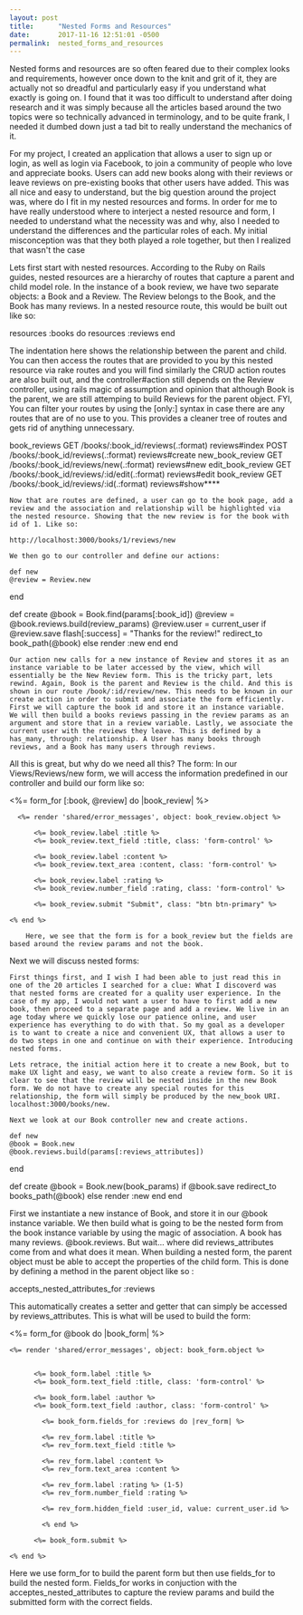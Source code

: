 ```yaml
---
layout: post
title:      "Nested Forms and Resources"
date:       2017-11-16 12:51:01 -0500
permalink:  nested_forms_and_resources
---
```


Nested forms and resources are so often feared due to their complex looks and requirements, however once down to the knit and grit of it, they are actually not so dreadful and particularly easy if you understand what exactly is going on. I found that it was too difficult to understand after doing research and it was simply because all the articles based around the two topics were so technically advanced in terminology, and to be quite frank, I needed it dumbed down just a tad bit to really understand the mechanics of it. 

For my project, I created an application that allows a user to sign up or login, as well as login via Facebook, to join a community of people who love and appreciate books. Users can add new books along with their reviews or leave reviews on pre-existing books that other users have added. This was all nice and easy to understand, but the big question around the project was, where do I fit in my nested resources and forms. In order for me to have really understood where to interject a nested resource and form, I needed to understand what the necessity was and why, also I needed to understand the differences and the particular roles of each. My initial misconception was that they both played a role together, but then I realized that wasn't the case


Lets first start with nested resources. According to the Ruby on Rails guides, nested resources are a hierarchy of routes that capture a parent and child model role. In the instance of a book review, we have two separate objects: a Book and a Review. The Review belongs to the Book, and the Book has many reviews. In a nested resource route, this would be built out like so: 

resources :books do
    resources :reviews
 end
	

The indentation here shows the relationship between the parent and child. You can then access the routes that are provided to you by this nested resource via rake routes and you will find similarly the CRUD action routes are also built out, and the controller#action still depends on the Review controller, using rails magic of assumption and opinion that although Book is the parent, we are still attemping to build Reviews for the parent object. FYI, You can filter your routes by using the [only:] syntax in case there are any routes that are of no use to you. This provides a cleaner tree of routes and gets rid of anything unnecessary. 
	
book_reviews GET    /books/:book_id/reviews(.:format)          reviews#index
                       POST   /books/:book_id/reviews(.:format)          reviews#create
       new_book_review GET    /books/:book_id/reviews/new(.:format)      reviews#new
      edit_book_review GET    /books/:book_id/reviews/:id/edit(.:format) reviews#edit
           book_review GET    /books/:book_id/reviews/:id(.:format)      reviews#show****
					 
	Now that are routes are defined, a user can go to the book page, add a review and the association and relationship will be highlighted via the nested resource. Showing that the new review is for the book with id of 1. Like so: 
	
	http://localhost:3000/books/1/reviews/new
	
	We then go to our controller and define our actions:
	
	def new
    @review = Review.new
  end
	
  def create
    @book = Book.find(params[:book_id])
    @review = @book.reviews.build(review_params)
    @review.user = current_user
    if @review.save
     flash[:success] = "Thanks for the review!"
     redirect_to book_path(@book)
    else
     render :new
    end
  end
	
	Our action new calls for a new instance of Review and stores it as an instance variable to be later accessed by the view, which will essentially be the New Review form. This is the tricky part, lets rewind. Again, Book is the parent and Review is the child. And this is shown in our route /book/:id/review/new. This needs to be known in our create action in order to submit and associate the form efficiently. First we will capture the book id and store it an instance variable. We will then build a books reviews passing in the review params as an argument and store that in a review variable. Lastly, we associate the current user with the reviews they leave. This is defined by a has_many, through: relationship. A User has many books through reviews, and a Book has many users through reviews. 
	
All this is great, but why do we need all this? The form: 
In our Views/Reviews/new form, we will access the information predefined in our controller and build our form like so:

 <%= form_for [:book, @review]  do |book_review| %>

      <%= render 'shared/error_messages', object: book_review.object %>

          <%= book_review.label :title %>
          <%= book_review.text_field :title, class: 'form-control' %>

          <%= book_review.label :content %>
          <%= book_review.text_area :content, class: 'form-control' %>

          <%= book_review.label :rating %>
          <%= book_review.number_field :rating, class: 'form-control' %>

          <%= book_review.submit "Submit", class: "btn btn-primary" %>

    <% end %>
		
		Here, we see that the form is for a book_review but the fields are based around the review params and not the book. 

	 
Next we will discuss nested forms: 				 	
	
	First things first, and I wish I had been able to just read this in one of the 20 articles I searched for a clue: What I discoverd was that nested forms are created for a quality user experience. In the case of my app, I would not want a user to have to first add a new book, then proceed to a separate page and add a review. We live in an age today where we quickly lose our patience online, and user experience has everything to do with that. So my goal as a developer is to want to create a nice and convenient UX, that allows a user to do two steps in one and continue on with their experience. Introducing nested forms. 
	
	Lets retrace, the initial action here it to create a new Book, but to make UX light and easy, we want to also create a review form. So it is clear to see that the review will be nested inside in the new Book form. We do not have to create any special routes for this relationship, the form will simply be produced by the new_book URI. localhost:3000/books/new. 
	
	Next we look at our Book controller new and create actions. 
	
	def new
    @book = Book.new
    @book.reviews.build(params[:reviews_attributes])
  end

  def create
    @book = Book.new(book_params)
    if @book.save
      redirect_to books_path(@book)
    else
      render :new
    end
  end

First we instantiate a new instance of Book, and store it in our @book instance variable. We then build what is going to be the nested form from the book instance variable by using the magic of association. A book has many reviews. @book.reviews. But wait... where did reviews_attributes come from and what does it mean. When building a nested form, the parent object must be able to accept the properties of the child form. This is done by defining a method in the parent object like so : 

accepts_nested_attributes_for :reviews

This automatically creates a setter and getter that can simply be accessed by reviews_attributes. This is what will be used to build the form:

<%= form_for @book do |book_form| %>

    <%= render 'shared/error_messages', object: book_form.object %>


          <%= book_form.label :title %>
          <%= book_form.text_field :title, class: 'form-control' %>

          <%= book_form.label :author %>
          <%= book_form.text_field :author, class: 'form-control' %>

            <%= book_form.fields_for :reviews do |rev_form| %>

            <%= rev_form.label :title %>
            <%= rev_form.text_field :title %>

            <%= rev_form.label :content %>
            <%= rev_form.text_area :content %>

            <%= rev_form.label :rating %> (1-5)
            <%= rev_form.number_field :rating %>

            <%= rev_form.hidden_field :user_id, value: current_user.id %>

            <% end %>

          <%= book_form.submit %>

    <% end %>


Here we use form_for to build the parent form but then use fields_for to build the nested form. Fields_for works in conjuction with the acceptes_nested_attributes to capture the review params and build the submitted form with the correct fields. 

 




	
	
	
